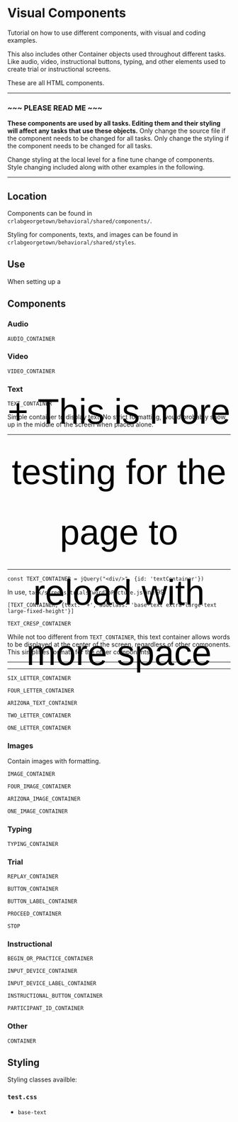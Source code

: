 # Visual Components #

Tutorial on how to use different components, with visual and coding examples.

This also includes other Container objects used throughout different tasks. Like audio, video, instructional buttons, typing, and other elements used to create trial or instructional screens.

These are all HTML components.

___
### ~~~ PLEASE READ ME ~~~ ###

**These components are used by all tasks. Editing them and their styling will affect any tasks that use these objects.** Only change the source file if the component needs to be changed for all tasks. Only change the styling if the component needs to be changed for all tasks.

Change styling at the local level for a fine tune change of components. Style changing included along with other examples in the following.
___

## Location ##

Components can be found in `crlabgeorgetown/behavioral/shared/components/`.

Styling for components, texts, and images can be found in `crlabgeorgetown/behavioral/shared/styles`.

## Use ##

When setting up a 

## Components ##

### Audio ###

`AUDIO_CONTAINER`

### Video ###

`VIDEO_CONTAINER`

### Text ###

`TEXT_CONTAINER`

Simple container to display text. No strict formatting, would probably show up in the middle of the screen when placed alone. 
___

<html>
<body>
<div id="TEXT_CONTAINER" class="base-text extra-large-text large-fixed-height" >
+ This is more testing for the page to reload with more space
</div>
</body>
</html>

___

```
const TEXT_CONTAINER = jQuery("<div/>", {id: 'textContainer'})
```

In use, `task/screens/trials/wordToPicture.js` line 99:
```
[TEXT_CONTAINER, {text: '+', addClass: 'base-text extra-large-text large-fixed-height'}]
```

`TEXT_CRESP_CONTAINER`

While not too different from `TEXT_CONTAINER`, this text container allows words to be displayed at the center of the screen, regardless of other components. This simplifies formats for the other components. 

___



___

`SIX_LETTER_CONTAINER`

`FOUR_LETTER_CONTAINER`

`ARIZONA_TEXT_CONTAINER`

`TWO_LETTER_CONTAINER`

`ONE_LETTER_CONTAINER`


### Images ###

Contain images with formatting. 

`IMAGE_CONTAINER`

`FOUR_IMAGE_CONTAINER`

`ARIZONA_IMAGE_CONTAINER`

`ONE_IMAGE_CONTAINER`

### Typing ###

`TYPING_CONTAINER`

### Trial ###

`REPLAY_CONTAINER`

`BUTTON_CONTAINER`

`BUTTON_LABEL_CONTAINER`

`PROCEED_CONTAINER`

`STOP`


### Instructional ###

`BEGIN_OR_PRACTICE_CONTAINER`

`INPUT_DEVICE_CONTAINER`

`INPUT_DEVICE_LABEL_CONTAINER`

`INSTRUCTIONAL_BUTTON_CONTAINER`

`PARTICIPANT_ID_CONTAINER`

### Other ###

`CONTAINER`

## Styling ##

Styling classes availble:

### `test.css` ###

* `base-text`


<style>
html, body {
    overflow: hidden;
    touch-action: none;
}

video {
    object-fit: fill;
    aspect-ratio: 16 / 9;
    width: 50%;
    border: 2px solid;
}

.typing-container {
    display: flex;
}

.typing-input {
    color: black;
    background: rgb(240, 240, 240);
    font-family: Arial;
    font-size: 60pt;
    text-align: center;
    border: none;
}

.blinking-caret {
    font-family: Arial;
    font-size: 60pt;
    animation: blink 1s step-end infinite;
    color: black;
}

@keyframes blink {
    from,
    to {
      color: transparent;
    }
    50% {
      color: black;
    }
  }

  .base-text {
    display: flex;
    justify-content: center;
    align-content: center;
    text-align: center;
    flex-direction: column;
    color: #000000;
    white-space: pre-line;
    line-height: 1.7em;
    margin-top: auto;
    margin-bottom: auto;
    font-family: Arial;
}

.extra-large-text {
    font-size: 60pt;
}

.large-text {
    font-size: 44pt;
}

.medium-text {
    font-size: 33pt;
}

.small-text {
    font-size: 20pt;
}

.extra-small-text {
    font-size: 14pt;
}

.fixed-height {
    height: 90px;
}

.medium-fixed-height {
    height: 225px;
}

.large-fixed-height {
    height: 275px;
}

.blue {
    color: #0000FF;
}

.red {
    color: #FF0000
}

.green {
    color: green
}

/* Landscape */
@media only screen
  and (min-device-width: 768px)
  and (max-device-width: 1024px)
  and (orientation: landscape)
  and (-webkit-min-device-pixel-ratio: 2) {
    .large-text {
        font-size: 33pt;
    }

    .medium-text {
        font-size: 27pt;
    }
}

.stop {
    width: 30%;
    height: 70%;
    margin: auto;
    margin-bottom: 20px;
}

.instruction-button-container {
    display: flex;
    flex-direction: row;
    justify-content: flex-end;
    min-width: 100%;
    margin-top: auto;
    margin-bottom: 4vh;
    font-family: Arial;
    text-align: center;
    padding: 12px;
}

.image-button {
    background: #f0f0f0;
    border-style: solid;
    border-color: #f0f0f0;
    border-width: 2px;
    border-radius: 20px;
    touch-action: manipulation;
    padding: 12px;
    width: 200px;
    height: 200px;
}

.image-button:active {
    background: #d8d8d8;
    border-color: #e9d700;
    border-style: solid;
    border-width: 2px;
}

.grey-button {
    color: #000000;
    background: #a8a8a8;
    border-color: #adb1b8 #a2a6ac #8d9096;
    border-style: solid;
    border-width: 2px;
    border-radius: 3px;
    touch-action: manipulation;
    padding: 12px;
}

.grey-button:active {
    background: #B0B0B0;
    border-color: #e9d700;
    border-width: 2px;
}

@media (hover: hover) {
    .image-button:hover {
        background: #d8d8d8;
        cursor: pointer;
    }

    .grey-button:hover {
        background: #B0B0B0;
        cursor: pointer;
    }
}

.fixed-width {
    width: 150px;
}

.large-button-text {
    font-size: 25pt;
}

.medium-button-text {
    font-size: 22pt;
}

.right-margined {
    margin-right: 2.5%;
    margin-left: auto;
}

.left-margined {
    margin-left: 2.5%;
    margin-right: auto;
}

.right-chevron {
    padding: 2px;
    width: 100px;
    height: 100px;
    border: solid 3px transparent;
    margin-right: auto;
    margin-left: 10%;
}

.right-chevron:hover {
    cursor: pointer;
}

.right-chevron:active {
    background: #d7d7d7;
    border: solid 3px #000000;
    border-radius: 3px;
}

/* Portrait */
@media only screen 
  and (min-device-width: 768px) 
  and (max-device-width: 1024px) 
  and (orientation: portrait) 
  and (-webkit-min-device-pixel-ratio: 2) {
    .instruction-button-container {
        margin-bottom: 8vh;
    }
}


.button-label {
    color: #000000;
    padding: 1%;
    justify-content: center;
    display: flex;
    width: 200px;
    height: 35px;
    font-size: 30px;
}

.response-button-container {
    display: flex;
    flex-direction: row;
    justify-content: flex-end;
    min-width: 100%;
}

.four-image-container{
    display: grid;
    grid-template-columns: 1fr 1fr;
    grid-template-rows: 1fr 1fr;
    gap: 10vw;
    justify-content: center;
    align-items: center;
    width: 90vw;
    padding: 5vw;
    position: relative;
}

.four-image-container-instruction{
    display: grid;
    gap: 7vw;
    grid-template-columns: 1fr 1fr;
    grid-template-rows: 1fr 1fr;
    justify-content: center;
    align-items: center;
    width: 55vw;
    padding: 5vw;
    position: relative;
}

.image-container{
    justify-content: center;
    align-items: center;
    background-color: white;
    color: black;
    border: 2px solid #ccc;
    box-sizing: border-box;

    width: 100%;
    height: 100%;
    object-fit: contain;
}

.image-container:hover{
    border: 2px solid black;
}

.image-container:active{
    background-color: #ccc;
}

/* 
 * testing with overlaying things over each other
 * instead of adding a text container to the image container
 */

.overlay-container{
    position: absolute;
    top: calc(50%);
    left: calc(50%);
    transform: translate(-50%, -50%);
    z-index: 5;
}

.overlay-container-instruction{
    position: absolute;
    top: calc(33%);
    left: calc(50%);
    transform: translate(-33%, -50%);
    z-index: 5;
}

.arizona-container{
    position: relative;
    width: 90vw;
    height: 60vw;
}

.arizona-image{
    position: absolute;
    width: 25vw;
    height: 20vw;
    aspect-ratio: 203/144;
    object-fit: contain;
    border: 2px solid white;
    box-sizing: border-box;
    background-color: white;
}

.arizona-image:hover{
    border: 2px solid black;
}

.arizona-image:active{
    background-color: white;
}

.arizona-target-image{
    position: absolute;
    width: 25vw;
    height: 20vw;
    aspect-ratio: 203/144;
    object-fit: contain;
    top: 50%;
    left: 50%;
    transform: translate(-50%, -50%);
    pointer-events: none;
    border: 2px solid black;
    box-sizing: border-box;
    background-color: white;
}

.AZTL{
    top: 5%;
    left: 5%;
}

.AZTR{
    top: 5%;
    right: 5%;
}

.AZBL{
    bottom: 5%;
    left: 5%;
}

.AZBR{
    bottom: 5%;
    right: 5%;
}

.top-image-container{
    justify-content: center;
    align-items: center;
    box-sizing: border-box;
    aspect-ratio: 710/443;

    width: 65vw;
    height: 40vh;
    object-fit: contain;
}

.one-image-container{
    display: grid;
    justify-content: center;
    align-items: center;
    width: 45vw;
    height: 50vh;
    padding: 5vw;
    grid-template-columns: 1fr;
}


.device-label {
    color: #000000;
    width: 15%;
    margin-left: auto;
    margin-right: auto;
    text-align: center;
    font-size: 25px;
}

.device-button {
    width: 15%;
    margin-left: auto;
    margin-right: auto;
}

.device-container {
    display: flex;
    flex-direction: row;
    justify-content: flex-end;
    min-width: 100%;
    margin-top: auto;
}

.device-label-container {
    display: flex;
    flex-direction: row;
    justify-content: flex-end;
    min-width: 100%;
    margin-top: 2.5%;
    margin-bottom: auto;
    font-family: Arial;
}

.device-hover {
    background: #B0B0B0;
    cursor: pointer;
}

/* Media Query for low resolution  Tablets, Ipads */
@media (min-width: 481px) and (max-width: 767px) {
    .device-label {
        font-size: 25px;
    }
}

.six-grid-container {
    display: grid;
    gap: 2vw;
    row-gap: 5vh;
    justify-content: center;
    align-content: center;
    width: 90vw;
    height: 75vh;
    padding: 5vw;
}

.six-grid-container-instruction {
    display: grid;
    gap: 3vw;
    justify-content: center;
    align-content: center;
    width: 90vw;
    height: 45vh;
    padding: 5vw;
}

.six-letter-container {
    grid-template-columns: 1fr 1fr 1fr;
    grid-template-rows: 1fr 1fr;
}

.four-grid-container {
    display: grid;
    gap: 4vw;
    justify-content: center;
    align-content: center;
    width: 90vw;
    height: 90vh;
    padding: 5vw;
}

.four-grid-container-instruction {
    display: grid;
    gap: 2vw;
    justify-content: center;
    align-content: center;
    width: 60vw;
    height: 60vh;
    padding: 5vw;
}

.four-letter-container {
    grid-template-columns: 1fr 1fr;
    grid-template-rows: 1fr 1fr;
}

.letter-container {
    display: flex;
    justify-content: center;
    align-items: center;
    background-color: white;
    color: black;
    border: 2px solid #ccc;
    box-sizing: border-box;

    height: 100%;
    width: 100%;
}

.letter-container:hover {
    border: 2px solid black;
}

.letter-container:active {
    background-color: #ccc;
}

.two-letter-container {
    display: grid;
    gap: 15vw;
    justify-content: center;
    align-items: center;
    width: 85vw;
    height: 50vh;
    padding: 5vw;
    grid-template-columns: 1fr 1fr;
}

.one-letter-container {
    display: grid;
    justify-content: center;
    align-items: center;
    width: 42.5vw;
    height: 50vh;
    padding: 5vw;
    grid-template-columns: 1fr;
}

.top-image-2 {
    display: flex;
    justify-content: center;
    align-items: center;
    background-color: white;
    color: black;
    border: 2px solid #ccc;
    box-sizing: border-box;

    height: 100%;
    width: 100%;
}

.divider {
    width: 100%;
    size: 2px;
    background-color: black;
}


.participant-id-container {
    display: flex;
    flex-wrap: wrap;
    flex-direction: row;
    font-family: Arial;
    align-items: center;
    min-width: 100%;
}

.participant-id-label {
    font-size: 35pt;
    color: #000000;
    margin-left: auto;
    margin-right: 20px;
}

.participant-id-input {
    font-size: 25px;
    padding: 12px;
    width: 275px;
}

/* Media Query for Mobile Devices */
@media (max-width: 480px) {
    
}
    
/* Media Query for low resolution  Tablets, Ipads */
@media (min-width: 481px) and (max-width: 767px) {
    .participant-id-label {
        width: 100%
    }
}
    
/* Media Query for Tablets Ipads portrait mode */
@media (min-width: 768px) and (max-width: 1024px) {
    
}
    
/* Media Query for Laptops and Desktops */
@media (min-width: 1025px) {
    
}

</style>
